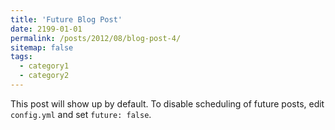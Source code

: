 ```yaml
---
title: 'Future Blog Post'
date: 2199-01-01
permalink: /posts/2012/08/blog-post-4/
sitemap: false
tags:
  - category1
  - category2
---
```


This post will show up by default. To disable scheduling of future posts, edit `config.yml` and set `future: false`. 
